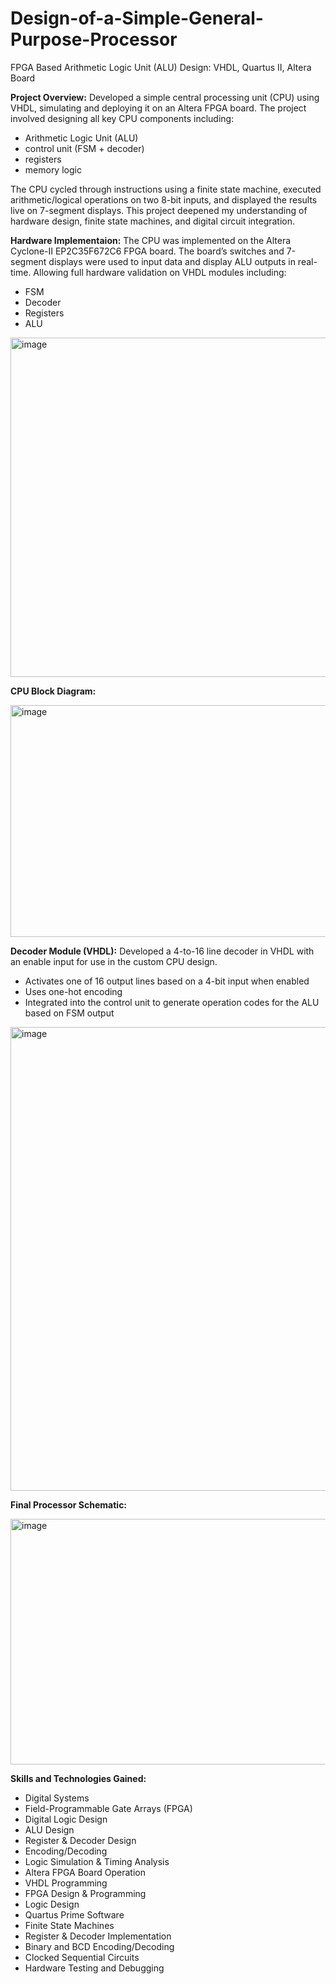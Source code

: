 # Design-of-a-Simple-General-Purpose-Processor
FPGA Based Arithmetic Logic Unit (ALU) Design: VHDL, Quartus II, Altera Board

**Project Overview:**
Developed a simple central processing unit (CPU) using VHDL, simulating and deploying it on an Altera FPGA board. The project involved designing all key CPU components including:
- Arithmetic Logic Unit (ALU)
- control unit (FSM + decoder)
- registers
- memory logic

The CPU cycled through instructions using a finite state machine, executed arithmetic/logical operations on two 8-bit inputs, and displayed the results live on 7-segment displays. This project deepened my understanding of hardware design, finite state machines, and digital circuit integration.

**Hardware Implementaion:**
The CPU was implemented on the Altera Cyclone-II EP2C35F672C6 FPGA board. The board’s switches and 7-segment displays were used to input data and display ALU outputs in real-time.
Allowing full hardware validation on VHDL modules including:
- FSM
- Decoder
- Registers
- ALU

<img width="800" height="543" alt="image" src="https://github.com/user-attachments/assets/191b24de-b3ac-451a-8c9b-62c72d0ade20" />


**CPU Block Diagram:**

<img width="581" height="371" alt="image" src="https://github.com/user-attachments/assets/f27e6d47-794d-47d0-9a85-d210b528d465" />

      
      
      
**Decoder Module (VHDL):**
Developed a 4-to-16 line decoder in VHDL with an enable input for use in the custom CPU design.
- Activates one of 16 output lines based on a 4-bit input when enabled
- Uses one-hot encoding
- Integrated into the control unit to generate operation codes for the ALU based on FSM output

<img width="608" height="742" alt="image" src="https://github.com/user-attachments/assets/77438b99-68ef-44b0-b1cd-f7b46a41a503" />
  
  
**Final Processor Schematic:**

<img width="800" height="393" alt="image" src="https://github.com/user-attachments/assets/9f8d26fd-65bf-402d-adb4-30419a72a0b5" />


**Skills and Technologies Gained:**
- Digital Systems
- Field-Programmable Gate Arrays (FPGA)
- Digital Logic Design
- ALU Design
- Register & Decoder Design
- Encoding/Decoding
- Logic Simulation & Timing Analysis
- Altera FPGA Board Operation
- VHDL Programming
- FPGA Design & Programming
- Logic Design
- Quartus Prime Software
- Finite State Machines
- Register & Decoder Implementation
- Binary and BCD Encoding/Decoding
- Clocked Sequential Circuits
- Hardware Testing and Debugging


